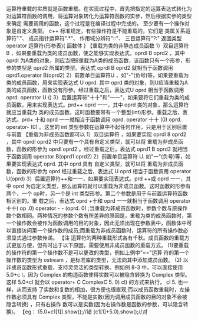 运算符重载的实质就是函数重载。在实现过程中，首先把指定的运算表达式转化为
对运算符函数的调用，将运算对象转化为运算符函数的实参，然后根据实参的类型来确定
需要调用的函数，这个过程是在编译过程中完成的。
至少要有一个操作对象是自定义类型。
c++ 标准规定，有些操作符是不能重载的，它们是
类属关系运算符"."、
成员指针运算符".*"、
作用域分辨符"::"、
三目运算符"?:"
返回类型 operator 运算符(形参表){
	函数体
}
【重载为类的非静态成员函数
1）双目运算符B ，如果要重载为类的成员函数，使之能够实现表达式。oprdl B oprd2 ，其中 oprdl 为A类的对象，则应当把B重载为A类的成员函数，该函数只有一个形参，形参的类型是 oprd2 所属的类型。表达式 oprdl B oprd2 就相当于函数调用 oprd1.operator B(oprd2)
2）前置单目运算符U ，如"-"(负号)等，如果要重载为类的成员函数，用来实现表达式 U oprd. 其中 oprd 类的对象，则U应当重载为A类的成员函数，函数没有形参。经过重载之后，表达式U oprd 相当于函数调用 oprd. operator U () 
3）后置运算符"十十"和"一一"，如果要将它们重载为类的成员函数，用来实现表达式。prd++ oprd 一一，其中 oprd 类的对象，那么运算符就应当重载为 类的成员函数，这时函数要带有一个整型(int)形参。重载之后，表达式。prd+ 十和 oprd 一一就相当于函数调用 oprd. operator 十十 (0) oprd. operator- (0) 。这里的 int 类型参数在运算中不起任何作用，只是用于区别后置与前置
【重载为非成员函数都可以
1）双目运算符 ，如果要实现 oprdl 8 oprd2 ，其中 oprdl oprd2 中只要有一个具有自定义类型，就可以将 重载为非成员函数，函数的形参为 oprdl oprd2 。经过重载之后，表达式 oprd1 B oprd2 就相当于函数调用 operator B(oprd1 oprd2)
2）前置单目运算符 U. 如"一"(负号)等，如果要实现表达式 oprd. 其中 oprd 具有
自定义类型，就可以将 重载为非成员函数，函数的形参为 oprd 经过重载之后，表达式
U oprd 相当于函数调用 operator U(oprd)
3）后置运算符++和一一，如果要实现表达式。prd ++或 oprd 一一，其中 oprd
为自定义类型，那么运算符就可以重载为非成员函数。这时函数的形参有两个，一个
op时，另一个是 int 类型形参。第二个参数是用于与前置运算符函数相区别的。重
载之后，表达式 oprd +十和 oprd 一一就相当于函数调用 operator 十十( op .0)
operator - - (oprd. 0)
;当重载为非成员函数时，参数个数与原操作数个数相同。两种情况的参数个数有所差异的原因是，重载为类的成员函数时，第一个操作数会被作为函数调用的目的对象，因此无须出现在参数表中，函数体中可以直接访问第一个操作数的成员;而重载为非成员函数时，运算符的所有操作数必须显式通过参数传递。
【注
运算符的两种重载形式各有千秋。成员函数的重载方式更加方便，但有时出于以下原因，需要使用非成员函数的重载方式。
(1)要重载的操作符的第一个操作数不是可以更改的类型，例如上例中"<<"运算
符的第一个操作数的类型为 ostream ，是标准库的类型，无法向其中添加成员函数。
(2) 以非成员函数形式重载，支持灵灵活的类型转换。例如例 8-3 中，可以直接使用
5.0+c l，因为 Complex 的构造函数使得实数可以被隐含转换为 Complex 类型。这样
5.0+cl 就会以 operator+ C ComplexC 5. 0) cl) 的方式来执行， cl 5. 也一样，从而支持
了实数和复数的相加，很方便也很直观;而以成员函数重载时，左操作数必须具有
Complex 类型，不能是实数(因为调用成员函数的目的对象不会被隐含转换) ，只有右操作
数可以是实数(因为右操作数是函数的参数，可以隐含转换)。
【eg：
	(5.0+c1[1]).show();//错
	(c1[1]+5.0).show();//对
